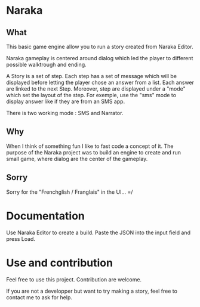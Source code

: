 # Naraka

## What
This basic game engine allow you to run a story created from Naraka Editor.

Naraka gameplay is centered around dialog which led the player to different possible walktrough and ending.

A Story is a set of step. Each step has a set of message which will be displayed before letting the player chose an answer from a list. Each answer are linked to the next Step. Moreover, step are displayed under a "mode" which set the layout of the step. For exemple, use the "sms" mode to display answer like if they are from an SMS app.

There is two working mode : SMS and Narrator.

## Why
When I think of something fun I like to fast code a concept of it. The purpose of the Naraka project was to build an engine to create and run small game, where dialog are the center of the gameplay.

## Sorry
Sorry for the "Frenchglish / Franglais" in the UI... =/

# Documentation
Use Naraka Editor to create a build. Paste the JSON into the input field and press Load.

# Use and contribution

Feel free to use this project. Contribution are welcome.

If you are not a developper but want to try making a story, feel free to contact me to ask for help.
